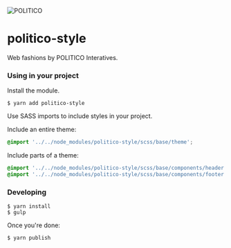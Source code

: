 ![POLITICO](https://rawgithub.com/The-Politico/src/master/images/logo/badge.png)

# politico-style

Web fashions by POLITICO Interatives.

### Using in your project

Install the module.

```
$ yarn add politico-style
```

Use SASS imports to include styles in your project.

Include an entire theme:

```scss
@import '../../node_modules/politico-style/scss/base/theme';
```

Include parts of a theme:

```scss
@import '../../node_modules/politico-style/scss/base/components/header';
@import '../../node_modules/politico-style/scss/base/components/footer';
```


### Developing

```
$ yarn install
$ gulp
```

Once you're done:
```
$ yarn publish
```
